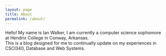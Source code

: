 ```yaml
---
layout: page
title: About
permalink: /about/
---
```


Hello! My name is Ian Walker, I am currently a computer science sophomore at Hendrix College in Conway, Arkansas. <br>
This is a blog designed for me to continually update on my experiences in CSCI340, Database and Web Systems.
